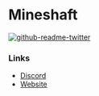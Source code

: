 # Mineshaft
[![github-readme-twitter](https://github-readme-twitter.gazf.vercel.app/api?id=mineshaft2d)](https://github.com/gazf/github-readme-twitter)

### Links
- [Discord](https://dsc.gg/mineshaft2d) 
- [Website](https://mineshaft.ml) 
